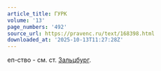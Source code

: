 ```yaml
---
article_title: ГУРК
volume: '13'
page_numbers: '492'
source_url: https://pravenc.ru/text/168398.html
downloaded_at: '2025-10-13T11:27:28Z'
---
```


еп-ство - см. ст. [Зальцбург](https://pravenc.ru/text/Зальцбург.html).
